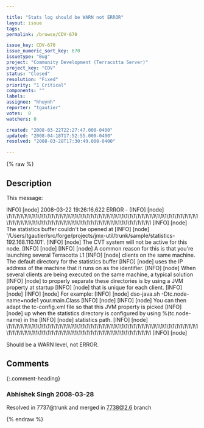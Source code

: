```yaml
---

title: "Stats log should be WARN not ERROR"
layout: issue
tags: 
permalink: /browse/CDV-670

issue_key: CDV-670
issue_numeric_sort_key: 670
issuetype: "Bug"
project: "Community Development (Terracotta Server)"
project_key: "CDV"
status: "Closed"
resolution: "Fixed"
priority: "1 Critical"
components: ""
labels: 
assignee: "hhuynh"
reporter: "tgautier"
votes:  0
watchers: 0

created: "2008-03-22T22:27:47.000-0400"
updated: "2008-04-18T17:52:55.000-0400"
resolved: "2008-03-28T17:30:49.000-0400"

---
```




{% raw %}



## Description

<div markdown="1" class="description">

This message:

INFO] [node] 2008-03-22 19:26:16,622 ERROR - 
[INFO] [node] \1\1\1\1\1\1\1\1\1\1\1\1\1\1\1\1\1\1\1\1\1\1\1\1\1\1\1\1\1\1\1\1\1\1\1\1\1\1\1\1\1\1\1\1\1\1\1\1\1\1\1\1\1\1\1\1\1\1\1\1\1\1\1\1\1\1\1\1\1\1\1\1\1\1\1\1\1\1\1\1\1\1\1\1\1\1
[INFO] [node] The statistics buffer couldn't be opened at 
[INFO] [node] '/Users/tgautier/src/forge/projects/jmx-util/trunk/sample/statistics-192.168.110.101'.
[INFO] [node] The CVT system will not be active for this node.
[INFO] [node] 
[INFO] [node] A common reason for this is that you're launching several Terracotta L1
[INFO] [node] clients on the same machine. The default directory for the statistics buffer
[INFO] [node] uses the IP address of the machine that it runs on as the identifier.
[INFO] [node] When several clients are being executed on the same machine, a typical solution
[INFO] [node] to properly separate these directories is by using a JVM property at startup
[INFO] [node] that is unique for each client.
[INFO] [node] 
[INFO] [node] For example:
[INFO] [node]   dso-java.sh -Dtc.node-name=node1 your.main.Class
[INFO] [node] 
[INFO] [node] You can then adapt the tc-config.xml file so that this JVM property is picked
[INFO] [node] up when the statistics directory is configured by using %(tc.node-name) in the
[INFO] [node] statistics path.
[INFO] [node] \1\1\1\1\1\1\1\1\1\1\1\1\1\1\1\1\1\1\1\1\1\1\1\1\1\1\1\1\1\1\1\1\1\1\1\1\1\1\1\1\1\1\1\1\1\1\1\1\1\1\1\1\1\1\1\1\1\1\1\1\1\1\1\1\1\1\1\1\1\1\1\1\1\1\1\1\1\1\1\1\1\1\1\1\1\1
[INFO] [node] 


Should be a WARN level, not ERROR.



</div>

## Comments


{:.comment-heading}
### **Abhishek Singh** <span class="date">2008-03-28</span>

<div markdown="1" class="comment">

Resolved in 7737@trunk and merged in 7738@2.6 branch


</div>



{% endraw %}
